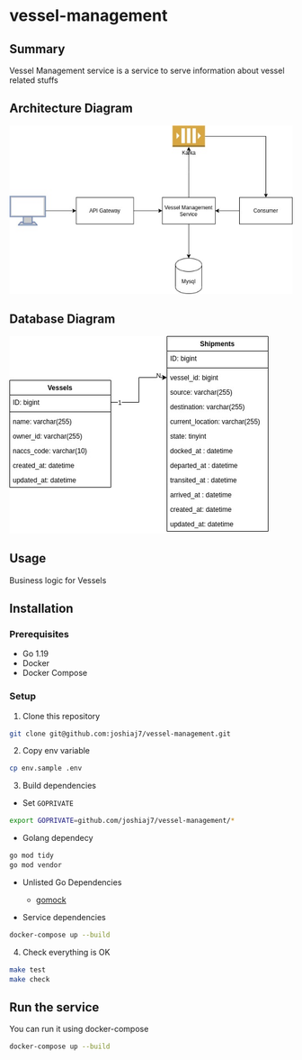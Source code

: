 # vessel-management

## Summary
Vessel Management service is a service to serve information about vessel related stuffs

## Architecture Diagram
![alt text](architecture_diagram.jpg "Architechture Diagram")

## Database Diagram
![alt text](db_diagram.jpg "Database Diagram")

## Usage
Business logic for Vessels

## Installation

### Prerequisites
- Go 1.19
- Docker
- Docker Compose

### Setup

1. Clone this repository

```sh
git clone git@github.com:joshiaj7/vessel-management.git
```

2. Copy env variable

```sh
cp env.sample .env 
```

3. Build dependencies

- Set `GOPRIVATE`

```sh
export GOPRIVATE=github.com/joshiaj7/vessel-management/*
```

- Golang dependecy

```sh
go mod tidy
go mod vendor
```

- Unlisted Go Dependencies
    - [gomock](https://github.com/golang/mock)

- Service dependencies

```sh
docker-compose up --build
```

4. Check everything is OK

```sh
make test
make check
```

## Run the service
You can run it using docker-compose

```sh
docker-compose up --build
```
